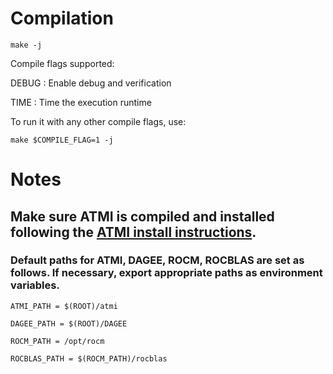 # Compilation

`make -j`

Compile flags supported:

DEBUG : Enable debug and verification

TIME : Time the execution runtime

To run it with any other compile flags, use:

`make $COMPILE_FLAG=1 -j`

# Notes

## Make sure ATMI is compiled and installed following the [ATMI install instructions](https://github.com/socal-ucr/atmi/blob/15ab2af651a6a394d37e080bfee3735fcaeb6d7b/INSTALL.md).

### Default paths for ATMI, DAGEE, ROCM, ROCBLAS are set as follows. If necessary, export appropriate paths as environment variables.

`ATMI_PATH = $(ROOT)/atmi`

`DAGEE_PATH = $(ROOT)/DAGEE`

`ROCM_PATH = /opt/rocm`

`ROCBLAS_PATH = $(ROCM_PATH)/rocblas`

